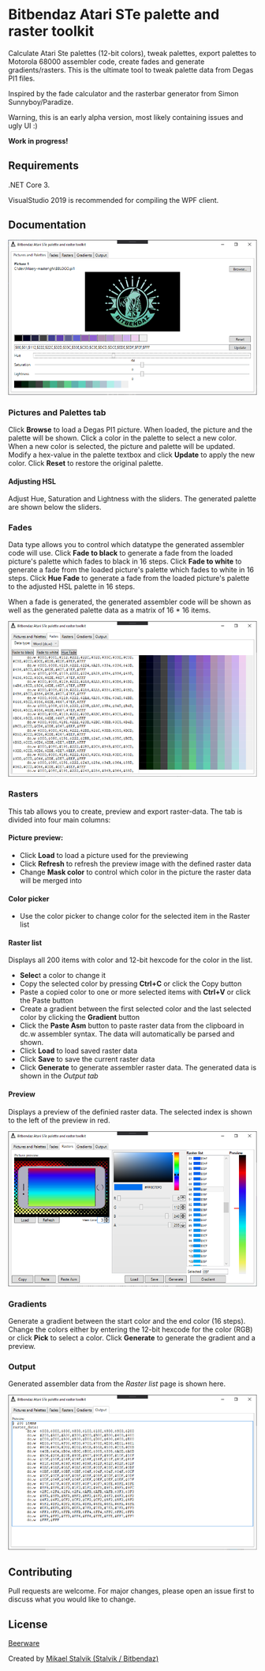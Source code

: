 # Bitbendaz Atari STe palette and raster toolkit
Calculate Atari Ste palettes (12-bit colors), tweak palettes, export palettes to Motorola 68000 assembler code, create fades and generate gradients/rasters.
This is the ultimate tool to tweak palette data from Degas PI1 files.

Inspired by the fade calculator and the rasterbar generator from Simon Sunnyboy/Paradize.

Warning, this is an early alpha version, most likely containing issues and ugly UI :)

**Work in progress!**

## Requirements
.NET Core 3.

VisualStudio 2019 is recommended for compiling the WPF client.

## Documentation

![](screen1.png)

### Pictures and Palettes tab
Click **Browse** to load a Degas PI1 picture. When loaded, the picture and the palette will be shown.
Click a color in the palette to select a new color. When a new color is selected, the picture and palette will be updated.
Modify a hex-value in the palette textbox and click **Update** to apply the new color.
Click **Reset** to restore the original palette.
#### Adjusting HSL 
Adjust Hue, Saturation and Lightness with the sliders.
The generated palette are shown below the sliders.

### Fades
Data type allows you to control which datatype the generated assembler code will use.
Click **Fade to black** to generate a fade from the loaded picture's palette which fades to black in 16 steps.
Click **Fade to white** to generate a fade from the loaded picture's palette which fades to white in 16 steps.
Click **Hue Fade** to generate a fade from the loaded picture's palette to the adjusted HSL palette in 16 steps.

When a fade is generated, the generated assembler code will be shown as well as the generated palette data as a matrix of 16 * 16 items.

![](screen2.png)

### Rasters
This tab allows you to create, preview and export raster-data.
The tab is divided into four main columns:

#### Picture preview:
* Click **Load** to load a picture used for the previewing
* Click **Refresh** to refresh the preview image with the defined raster data
* Change **Mask color** to control which color in the picture the raster data will be merged into

#### Color picker
* Use the color picker to change color for the selected item in the Raster list

#### Raster list
Displays all 200 items with color and 12-bit hexcode for the color in the list.
* **Selec**t a color to change it
* Copy the selected color by pressing **Ctrl+C** or click the Copy button
* Paste a copied color to one or more selected items with **Ctrl+V** or click the Paste button
* Create a gradient between the first selected color and the last selected color by clicking the **Gradient** button
* Click the **Paste Asm** button to paste raster data from the clipboard in dc.w assembler syntax. The data will automatically be parsed and shown.
* Click **Load** to load saved raster data
* Click **Save** to save the current raster data
* Click **Generate** to generate assembler raster data. The generated data is shown in the *Output tab*

#### Preview
Displays a preview of the definied raster data. The selected index is shown to the left of the preview in red.

![](screen3.png)


### Gradients
Generate a gradient between the start color and the end color (16 steps). Change the colors either by entering the 12-bit hexcode for the color (RGB) or click **Pick** to select a color.
Click **Generate** to generate the gradient and a preview.

### Output
Generated assembler data from the *Raster list* page is shown here.

![](screen4.png)


## Contributing
Pull requests are welcome. For major changes, please open an issue first to discuss what you would like to change.

## License
[Beerware](https://en.wikipedia.org/wiki/Beerware)


Created by [Mikael Stalvik (Stalvik / Bitbendaz)](https://demozoo.org/sceners/27448/)

